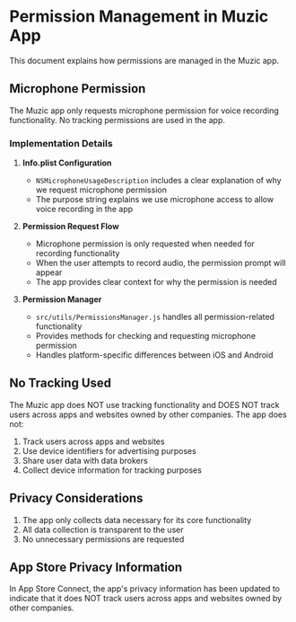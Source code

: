 # Permission Management in Muzic App

This document explains how permissions are managed in the Muzic app.

## Microphone Permission

The Muzic app only requests microphone permission for voice recording functionality. No tracking permissions are used in the app.

### Implementation Details

1. **Info.plist Configuration**
   - `NSMicrophoneUsageDescription` includes a clear explanation of why we request microphone permission
   - The purpose string explains we use microphone access to allow voice recording in the app

2. **Permission Request Flow**
   - Microphone permission is only requested when needed for recording functionality
   - When the user attempts to record audio, the permission prompt will appear
   - The app provides clear context for why the permission is needed

3. **Permission Manager**
   - `src/utils/PermissionsManager.js` handles all permission-related functionality
   - Provides methods for checking and requesting microphone permission
   - Handles platform-specific differences between iOS and Android

## No Tracking Used

The Muzic app does NOT use tracking functionality and DOES NOT track users across apps and websites owned by other companies. The app does not:

1. Track users across apps and websites
2. Use device identifiers for advertising purposes
3. Share user data with data brokers
4. Collect device information for tracking purposes

## Privacy Considerations

1. The app only collects data necessary for its core functionality
2. All data collection is transparent to the user
3. No unnecessary permissions are requested

## App Store Privacy Information

In App Store Connect, the app's privacy information has been updated to indicate that it does NOT track users across apps and websites owned by other companies. 